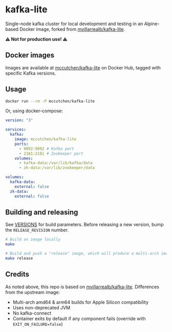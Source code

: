 # kafka-lite

Single-node kafka cluster for local development and testing in an Alpine-based
Docker image, forked from [mvillarrealb/kafka-lite].

**⚠️ Not for production use! ⚠️**

## Docker images

Images are available at [mccutchen/kafka-lite] on Docker Hub, tagged with
specific Kafka versions.

## Usage

```sh
docker run --rm -P mccutchen/kafka-lite
```

Or, using docker-compose:

```yaml
version: "3"

services:
  kafka:
    image: mccutchen/kafka-lite
    ports:
      - 9092:9092 # Kafka port
      - 2181:2181 # Zookeeper port
    volumes:
      - kafka-data:/var/lib/kafka/data
      - zk-data:/var/lib/zookeeper/data

volumes:
  kafka-data:
    external: false
  zk-data:
    external: false
```

## Building and releasing

See [VERSIONS](./VERSIONS) for build parameters.  Before releasing a new
version, bump the `RELEASE_REVISION` number.

```sh
# Build an image locally
make

# Build and push a "release" image, which will produce a multi-arch image
make release
```

## Credits

As noted above, this repo is based on [mvillarrealb/kafka-lite]. Differences
from the upstream image:
- Multi-arch amd64 & arm64 builds for Apple Silicon compatibility
- Uses non-deprecated JVM
- No kafka-connect
- Container exits by default if any component fails (override with `EXIT_ON_FAILURE=false`)


[mccutchen/kafka-lite]: https://hub.docker.com/r/mccutchen/kafka-lite
[mvillarrealb/kafka-lite]: https://github.com/mvillarrealb/kafka-lite

